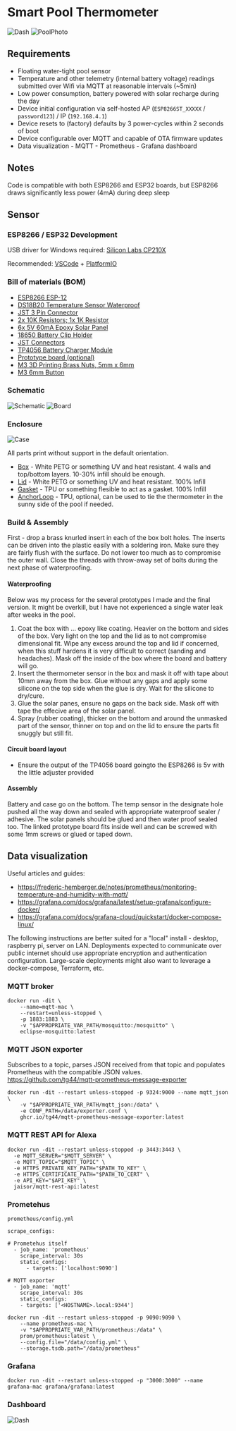 # Smart Pool Thermometer

![Dash](/img/dash.png)
![PoolPhoto](/img/photo_pool.jpg)

## Requirements

* Floating water-tight pool sensor
* Temperature and other telemetry (internal battery voltage) readings submitted over Wifi via MQTT at reasonable intervals (~5min)
* Low power consumption, battery powered with solar recharge during the day 
* Device initial configuration via self-hosted AP (`ESP8266ST_XXXXX` / `password123`) / IP (`192.168.4.1`)
* Device resets to (factory) defaults by 3 power-cycles within 2 seconds of boot
* Device configurable over MQTT and capable of OTA firmware updates
* Data visualization - MQTT - Prometheus - Grafana dashboard

## Notes

Code is compatible with both ESP8266 and ESP32 boards, but ESP8266 draws significantly less power (4mA) during deep sleep

## Sensor

### ESP8266 / ESP32 Development

USB driver for Windows required: [Silicon Labs CP210X](https://www.silabs.com/developers/usb-to-uart-bridge-vcp-drivers)

Recommended: [VSCode](https://code.visualstudio.com/) + [PlatformIO](https://platformio.org/)

### Bill of materials (BOM)

* [ESP8266 ESP-12](https://www.amazon.com/gp/product/B081PX9YFV)
* [DS18B20 Temperature Sensor Waterproof](https://www.amazon.com/dp/B012C597T0)
* [JST 3 Pin Connector](https://www.amazon.com/dp/B01DUC1PW6)
* [2x 10K Resistors; 1x 1K Resistor](https://www.amazon.com/dp/B08FD1XVL6)
* [6x 5V 60mA Epoxy Solar Panel](https://www.amazon.com/dp/B0736W4HK1)
* [18650 Battery Clip Holder](https://www.amazon.com/dp/B0721Y3NDQ)
* [JST Connectors](https://www.amazon.com/dp/B071XN7C43)
* [TP4056 Battery Charger Module](https://www.amazon.com/dp/B098989NRZ)
* [Prototype board (optional)](https://www.amazon.com/dp/B00FXHXT80)
* [M3 3D Printing Brass Nuts, 5mm x 6mm](https://www.amazon.com/dp/B09KZSJS88)
* [M3 6mm Button](https://www.amazon.com/dp/B083HCLFM1)

### Schematic 

![Schematic](/img/schematic.png)
![Board](/img/board.jpg)

### Enclosure 

![Case](/img/case.png)

All parts print without support in the default orientation.

* [Box](stl/box.stl) - White PETG or something UV and heat resistant. 4 walls and top/bottom layers. 10-30% infill should be enough.
* [Lid](stl/lid.stl) - White PETG or something UV and heat resistant. 100% Infill
* [Gasket](stl/gasket.stl) - TPU or something flesible to act as a gasket. 100% Infill
* [AnchorLoop](stl/anchor.stl) - TPU, optional, can be used to tie the thermometer in the sunny side of the pool if needed.

### Build & Assembly

First - drop a brass knurled insert in each of the box bolt holes. The inserts can be driven into the plastic easily with a soldering iron. Make sure they are fairly flush with the surface. Do not lower too much as to compromise the outer wall.
Close the threads with throw-away set of bolts during the next phase of waterproofing.

#### Waterproofing

Below was my process for the several prototypes I made and the final version. It might be overkill, but I have not experienced a single water leak after weeks in the pool.

1. Coat the box with ... epoxy like coating. Heavier on the bottom and sides of the box. Very light on the top and the lid as to not compromise dimensional fit. Wipe any excess around the top and lid if concerned, when this stuff hardens it is very difficult to correct (sanding and headaches). Mask off the inside of the box where the board and battery will go.
2. Insert the thermometer sensor in the box and mask it off with tape about 10mm away from the box. Glue without any gaps and apply some silicone on the top side when the glue is dry. Wait for the silicone to dry/cure.
3. Glue the solar panes, ensure no gaps on the back side. Mask off with tape the effecive area of the solar panel.
4. Spray (rubber coating), thicker on the bottom and around the unmasked part of the sensor, thinner on top and on the lid to ensure the parts fit snuggly but still fit.

#### Circuit board layout 

* Ensure the output of the TP4056 board goingto the ESP8266 is 5v with the little adjuster provided

#### Assembly



Battery and case go on the bottom. The temp sensor in the designate hole pushed all the way down and sealed with appropriate waterproof sealer / adhesive.
The solar panels should be glued and then water proof sealed too.
The linked prototype board fits inside well and can be screwed with some 1mm screws or glued or taped down.



## Data visualization

Useful articles and guides:
* https://frederic-hemberger.de/notes/prometheus/monitoring-temperature-and-humidity-with-mqtt/
* https://grafana.com/docs/grafana/latest/setup-grafana/configure-docker/
* https://grafana.com/docs/grafana-cloud/quickstart/docker-compose-linux/

The following instructions are better suited for a "local" install - desktop, raspberry pi, server on LAN. Deployments expected to communicate over public internet should use appropriate encryption and authentication configuration. Large-scale deployments might also want to leverage a docker-compose, Terraform, etc. 

### MQTT broker

```
docker run -dit \
    --name=mqtt-mac \
    --restart=unless-stopped \
    -p 1883:1883 \
    -v "$APPROPRIATE_VAR_PATH/mosquitto:/mosquitto" \
    eclipse-mosquitto:latest
```

### MQTT JSON exporter

Subscribes to a topic, parses JSON received from that topic and populates Prometheus with the compatible JSON values.
https://github.com/tg44/mqtt-prometheus-message-exporter

```
docker run -dit --restart unless-stopped -p 9324:9000 --name mqtt_json \
    -v "$APPROPRIATE_VAR_PATH/mqtt_json:/data" \
    -e CONF_PATH=/data/exporter.conf \
    ghcr.io/tg44/mqtt-prometheus-message-exporter:latest
```

### MQTT REST API for Alexa

```
docker run -dit --restart unless-stopped -p 3443:3443 \
  -e MQTT_SERVER="$MQTT_SERVER" \
  -e MQTT_TOPIC="$MQTT_TOPIC" \
  -e HTTPS_PRIVATE_KEY_PATH="$PATH_TO_KEY" \
  -e HTTPS_CERTIFICATE_PATH="$PATH_TO_CERT" \
  -e API_KEY="$API_KEY" \
  jaisor/mqtt-rest-api:latest
```

### Prometehus

`prometheus/config.yml`

```
scrape_configs:

# Prometehus itself
  - job_name: 'prometheus'
    scrape_interval: 30s
    static_configs:
      - targets: ['localhost:9090']

# MQTT exporter
  - job_name: 'mqtt'
    scrape_interval: 30s
    static_configs:
    - targets: ['<HOSTNAME>.local:9344']
```

```
docker run -dit --restart unless-stopped -p 9090:9090 \
    --name prometheus-mac \
    -v "$APPROPRIATE_VAR_PATH/prometheus:/data" \
    prom/prometheus:latest \
    --config.file="/data/config.yml" \
    --storage.tsdb.path="/data/prometheus"
```

### Grafana

```
docker run -dit --restart unless-stopped -p "3000:3000" --name grafana-mac grafana/grafana:latest
```

### Dashboard

![Dash](/img/dash.png)
